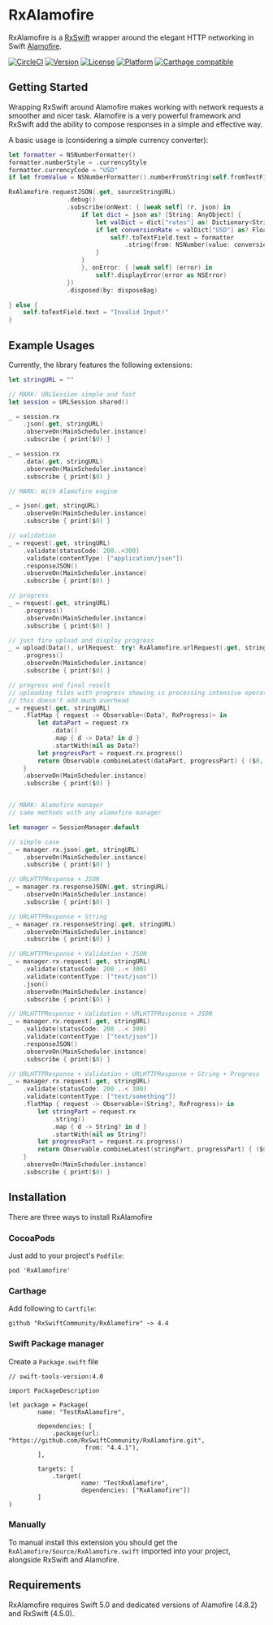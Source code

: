 RxAlamofire
===

RxAlamofire is a [RxSwift](https://github.com/ReactiveX/RxSwift) wrapper around the elegant HTTP networking in Swift [Alamofire](https://github.com/Alamofire/Alamofire).

[![CircleCI](https://img.shields.io/circleci/project/github/RxSwiftCommunity/RxAlamofire/master.svg)](https://circleci.com/gh/RxSwiftCommunity/RxAlamofire/tree/master)
[![Version](https://img.shields.io/cocoapods/v/RxAlamofire.svg?style=flat)](http://cocoapods.org/pods/RxAlamofire)
[![License](https://img.shields.io/cocoapods/l/RxAlamofire.svg?style=flat)](http://cocoapods.org/pods/RxAlamofire)
[![Platform](https://img.shields.io/cocoapods/p/RxAlamofire.svg?style=flat)](http://cocoapods.org/pods/RxAlamofire)
[![Carthage compatible](https://img.shields.io/badge/Carthage-compatible-4BC51D.svg?style=flat)](https://github.com/Carthage/Carthage)

## Getting Started

Wrapping RxSwift around Alamofire makes working with network requests a smoother and nicer task. Alamofire is a very powerful framework and RxSwift add the ability to compose responses in a simple and effective way.

A basic usage is (considering a simple currency converter):

```swift
let formatter = NSNumberFormatter()
formatter.numberStyle = .currencyStyle
formatter.currencyCode = "USD"
if let fromValue = NSNumberFormatter().numberFromString(self.fromTextField.text!) {

RxAlamofire.requestJSON(.get, sourceStringURL)
                .debug()
                .subscribe(onNext: { [weak self] (r, json) in
                    if let dict = json as? [String: AnyObject] {
                        let valDict = dict["rates"] as! Dictionary<String, AnyObject>
                        if let conversionRate = valDict["USD"] as? Float {
                            self?.toTextField.text = formatter
                                .string(from: NSNumber(value: conversionRate * fromValue))
                        }
                    }
                    }, onError: { [weak self] (error) in
                        self?.displayError(error as NSError)
                })
                .disposed(by: disposeBag)

} else {
    self.toTextField.text = "Invalid Input!"
}
```

## Example Usages

Currently, the library features the following extensions:

```swift
let stringURL = ""

// MARK: URLSession simple and fast
let session = URLSession.shared()

_ = session.rx
    .json(.get, stringURL)
    .observeOn(MainScheduler.instance)
    .subscribe { print($0) }

_ = session.rx
    .data(.get, stringURL)
    .observeOn(MainScheduler.instance)
    .subscribe { print($0) }

// MARK: With Alamofire engine

_ = json(.get, stringURL)
    .observeOn(MainScheduler.instance)
    .subscribe { print($0) }

// validation
_ = request(.get, stringURL)
    .validate(statusCode: 200..<300)
    .validate(contentType: ["application/json"])
    .responseJSON()
    .observeOn(MainScheduler.instance)
    .subscribe { print($0) }

// progress
_ = request(.get, stringURL)
    .progress()
    .observeOn(MainScheduler.instance)
    .subscribe { print($0) }

// just fire upload and display progress
_ = upload(Data(), urlRequest: try! RxAlamofire.urlRequest(.get, stringURL))
    .progress()
    .observeOn(MainScheduler.instance)
    .subscribe { print($0) }

// progress and final result
// uploading files with progress showing is processing intensive operation anyway, so
// this doesn't add much overhead
_ = request(.get, stringURL)
    .flatMap { request -> Observable<(Data?, RxProgress)> in
        let dataPart = request.rx
            .data()
            .map { d -> Data? in d }
            .startWith(nil as Data?)
        let progressPart = request.rx.progress()
        return Observable.combineLatest(dataPart, progressPart) { ($0, $1) }
    }
    .observeOn(MainScheduler.instance)
    .subscribe { print($0) }


// MARK: Alamofire manager
// same methods with any alamofire manager

let manager = SessionManager.default

// simple case
_ = manager.rx.json(.get, stringURL)
    .observeOn(MainScheduler.instance)
    .subscribe { print($0) }

// URLHTTPResponse + JSON
_ = manager.rx.responseJSON(.get, stringURL)
    .observeOn(MainScheduler.instance)
    .subscribe { print($0) }

// URLHTTPResponse + String
_ = manager.rx.responseString(.get, stringURL)
    .observeOn(MainScheduler.instance)
    .subscribe { print($0) }

// URLHTTPResponse + Validation + JSON
_ = manager.rx.request(.get, stringURL)
    .validate(statusCode: 200 ..< 300)
    .validate(contentType: ["text/json"])
    .json()
    .observeOn(MainScheduler.instance)
    .subscribe { print($0) }

// URLHTTPResponse + Validation + URLHTTPResponse + JSON
_ = manager.rx.request(.get, stringURL)
    .validate(statusCode: 200 ..< 300)
    .validate(contentType: ["text/json"])
    .responseJSON()
    .observeOn(MainScheduler.instance)
    .subscribe { print($0) }

// URLHTTPResponse + Validation + URLHTTPResponse + String + Progress
_ = manager.rx.request(.get, stringURL)
    .validate(statusCode: 200 ..< 300)
    .validate(contentType: ["text/something"])
    .flatMap { request -> Observable<(String?, RxProgress)> in
        let stringPart = request.rx
            .string()
            .map { d -> String? in d }
            .startWith(nil as String?)
        let progressPart = request.rx.progress()
        return Observable.combineLatest(stringPart, progressPart) { ($0, $1) }
    }
    .observeOn(MainScheduler.instance)
    .subscribe { print($0) }
```

## Installation

There are three ways to install RxAlamofire

### CocoaPods

Just add to your project's `Podfile`:

```
pod 'RxAlamofire'
```

### Carthage

Add following to `Cartfile`:

```
github "RxSwiftCommunity/RxAlamofire" ~> 4.4
```

### Swift Package manager

Create a `Package.swift`  file

```
// swift-tools-version:4.0

import PackageDescription

let package = Package(
        name: "TestRxAlamofire",

        dependencies: [
            .package(url: "https://github.com/RxSwiftCommunity/RxAlamofire.git",
                     from: "4.4.1"),
        ],

        targets: [
            .target(
                    name: "TestRxAlamofire",
                    dependencies: ["RxAlamofire"])
        ]
)

```

### Manually

To manual install this extension you should get the `RxAlamofire/Source/RxAlamofire.swift` imported into your project, alongside RxSwift and Alamofire.

## Requirements

RxAlamofire requires Swift 5.0 and dedicated versions of Alamofire (4.8.2) and RxSwift (4.5.0).
